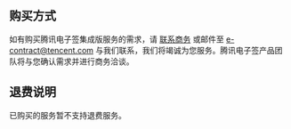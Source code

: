 ## 购买方式
如有购买腾讯电子签集成版服务的需求，请 [联系商务](https://cloud.tencent.com/act/event/connect-service) 或邮件至 e-contract@tencent.com 与我们联系，我们将竭诚为您服务。腾讯电子签产品团队将与您确认需求并进行商务洽谈。

## 退费说明
已购买的服务暂不支持退费服务。
